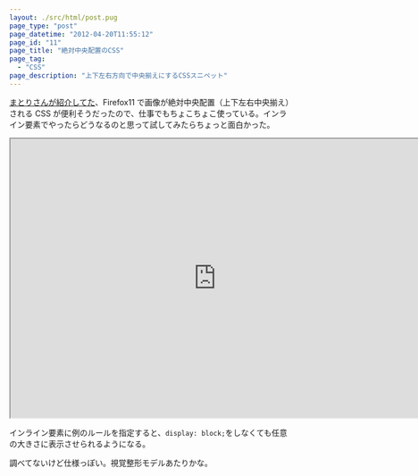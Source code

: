 ```yaml
---
layout: ./src/html/post.pug
page_type: "post"
page_datetime: "2012-04-20T11:55:12"
page_id: "11"
page_title: "絶対中央配置のCSS"
page_tag:
  - "CSS"
page_description: "上下左右方向で中央揃えにするCSSスニペット"
---
```


[まとりさんが紹介してた](http://unformedbuilding.com/articles/firefox-style-center-middle-aligned-css/)、Firefox11 で画像が絶対中央配置（上下左右中央揃え）される CSS が便利そうだったので、仕事でもちょこちょこ使っている。インライン要素でやったらどうなるのと思って試してみたらちょっと面白かった。

<iframe width="736" height="500" src="https://jsfiddle.net/w08v24pL/embedded/result,html,css/" allowfullscreen="allowfullscreen"></iframe>

インライン要素に例のルールを指定すると、`display: block;`をしなくても任意の大きさに表示させられるようになる。

調べてないけど仕様っぽい。視覚整形モデルあたりかな。
